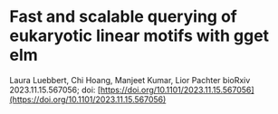 # Fast and scalable querying of eukaryotic linear motifs with gget elm
Laura Luebbert, Chi Hoang, Manjeet Kumar, Lior Pachter
bioRxiv 2023.11.15.567056; doi: [https://doi.org/10.1101/2023.11.15.567056](https://doi.org/10.1101/2023.11.15.567056)
